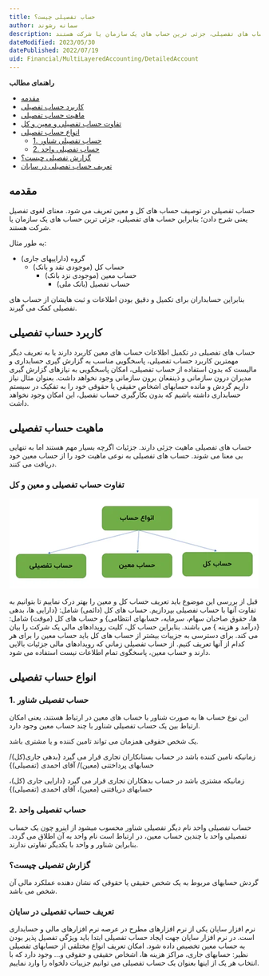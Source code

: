 ```yaml
---
title: حساب تفصیلی چیست؟  
author: سمانه رشوند  
description: حساب تفصیلی در توصیف حساب های کل و معین تعریف می شود. معنای لغوی تفصیل یعنی شرح دادن؛ بنابراین حساب های تفصیلی، جزئی ترین حساب های یک سازمان یا شرکت هستند.
dateModified: 2023/05/30 
datePublished: 2022/07/19 
uid: Financial/MultiLayeredAccounting/DetailedAccount  
---
```

**راهنمای مطالب**

- [مقدمه](#مقدمه)
- [کاربرد حساب تفصیلی](#کاربرد-حساب-تفصیلی)
- [ماهیت حساب تفصیلی](#ماهیت-حساب-تفصیلی)
- [تفاوت حساب تفصیلی و معین و کل](#تفاوت-حساب-تفصیلی-و-معین-و-کل)
- [انواع حساب تفصیلی](#انواع-حساب-تفصیلی)
    - [1. حساب تفصیلی شناور](#1-حساب-تفصیلی-شناور)
    - [2. حساب تفصیلی واحد](#2-حساب-تفصیلی-واحد)
- [گزارش تفصیلی چیست؟](#گزارش-تفصیلی-چیست؟)
- [تعریف حساب تفصیلی در سایان](#تعریف-حساب-تفصیلی-در-سایان)


## مقدمه
حساب تفصیلی در توصیف حساب های کل و معین تعریف می شود. معنای لغوی تفصیل یعنی شرح دادن؛ بنابراین حساب های تفصیلی، جزئی ترین حساب های یک سازمان یا شرکت هستند.

به طور مثال:
* گروه (داراییهای جاری)
    * حساب کل  (موجودی نقد و بانک)
        * حساب معین (موجودی نزد بانک)
            * حساب تفصیل (بانک ملی)

بنابراین حسابداران برای تکمیل و دقیق بودن اطلاعات و ثبت هایشان از حساب های تفصیلی کمک می گیرند.

## کاربرد حساب تفصیلی
حساب های تفصیلی در تکمیل اطلاعات حساب های معین کاربرد دارند یا به تعریف دیگر مهمترین کاربرد حساب تفصیلی، پاسخگویی مناسب به گزارش گیری حسابداری و مالیست که بدون استفاده از حساب تفصیلی، امکان پاسخگویی به نیازهای گزارش گیری مدیران درون سازمانی و ذینفعان برون سازمانی وجود نخواهد داشت.
بعنوان مثال نیاز داریم گردش و مانده حسابهای اشخاص حقیقی یا حقوقی خود را به تفکیک در سیستم حسابداری داشته باشیم که بدون بکارگیری حساب تفصیل، این امکان وجود نخواهد داشت.

## ماهیت حساب تفصیلی
حساب های تفصیلی ماهیت جزئی دارند. جزئیات اگرچه بسیار مهم هستند اما به تنهایی بی معنا می شوند. حساب های تفصیلی به نوعی ماهیت خود را از حساب معین خود دریافت می کنند.

### تفاوت حساب تفصیلی و معین و کل

![انواع حساب](./Images/AccountTypes.webp)

قبل از بررسی این موضوع باید تعریف حساب کل و معین را بهتر درک نماییم تا بتوانیم به تفاوت آنها با حساب تفصیلی بپردازیم.
حساب های کل (دائمی) شامل: {دارایی ها، بدهی ها، حقوق صاحبان سهام، سرمایه، حسابهای انتظامی} و حساب های کل (موقت) شامل: {درآمد و هزینه } می باشند.
بنابراین حساب کل، کلیت رویدادهای مالی یک شرکت را بیان می کند.
برای دسترسی به جزییات بیشتر از حساب های کل باید حساب معین را برای هر کدام از آنها تعریف کنیم.
از حساب تفصیلی زمانی که رویدادهای مالی جزئیات بالایی دارند و حساب معین، پاسخگوی تمام اطلاعات نیست استفاده می شود.

## انواع حساب تفصیلی

### 1. حساب تفصیلی شناور

این نوع حساب ها به صورت شناور با حساب های معین در ارتباط هستند، یعنی امکان ارتباط بین یک حساب تفصیلی شناور با چند حساب معین وجود دارد.

یک شخص حقوقی همزمان می تواند تامین کننده و یا مشتری باشد. 

زمانیکه تامین کننده باشد در حساب بستانکاران تجاری قرار می گیرد {بدهی جاری(کل)/ حسابهای پرداختنی (معین)/ آقای احمدی (تفصیلی)}

زمانیکه مشتری باشد در حساب بدهکاران تجاری قرار می گیرد {دارایی جاری (کل)، حسابهای دریافتنی (معین)، آقای احمدی (تفصیلی)}

### 2. حساب تفصیلی واحد

حساب تفصیلی واحد نام دیگر تفصیلی شناور محسوب میشود از اینرو چون یک حساب تفصیلی واحد با چندین حساب معین، در ارتباط است نام واحد به آن اطلاق می گردد. بنابراین شناور و واحد با یکدیگر تفاوتی ندارند.

### گزارش تفصیلی چیست؟
گردش حسابهای مربوط به یک شخص حقیقی یا حقوقی که نشان دهنده عملکرد مالی آن شخص می باشد.

### تعریف حساب تفصیلی در سایان
نرم افزار سایان یکی از نرم افزارهای مطرح در عرصه نرم افزارهای مالی و حسابداری است.
در نرم افزار سایان جهت ایجاد حساب تفصیلی ابتدا باید ویژگی تفصیل پذیر بودن به حساب معین تخصیص داده شود.
امکان تعریف انواع مختلفی از حسابهای تفصیلی نظیر: حسابهای جاری، مراکز هزینه ها، اشخاص حقیقی و حقوقی و... وجود دارد که با انتخاب هر یک از اینها بعنوان یک حساب تفصیلی می توانیم جزییات دلخواه را وارد نماییم.


[مقدمه]: #مقدمه
[کاربرد حساب تفصیلی]: #کاربرد-حساب-تفصیلی
[ماهیت حساب تفصیلی]: #ماهیت-حساب-تفصیلی
[تفاوت حساب تفصیلی و معین و کل]: #تفاوت-حساب-تفصیلی-و-معین-و-کل
[انواع حساب تفصیلی]: #انواع-حساب-تفصیلی
[1. حساب تفصیلی شناور]: #1-حساب-تفصیلی-شناور
[2. حساب تفصیلی واحد]: #2-حساب-تفصیلی-واحد
[گزارش تفصیلی چیست؟]: #گزارش-تفصیلی-چیست؟
[تعریف حساب تفصیلی در سایان]: #تعریف-حساب-تفصیلی-در-سایان